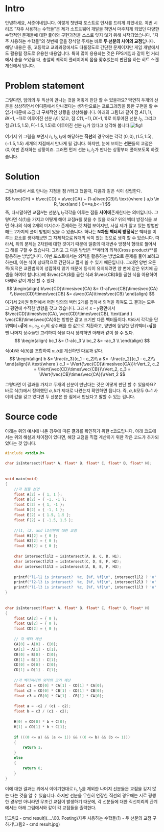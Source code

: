 # Intro

안녕하세요, 서준이네입니다. 이렇게 첫번째 포스트로 인사를 드리게 되었네요. 이번 시리즈 "자주 사용하는 수학들"은 제가 소프트웨어 개발을 하면서 마주치게 되었던 다양한 수학적인 문제들에 대한 풀이와 구현과정을 스스로 잊지 않기 위해 시작되었습니다. "자주 사용하는 수학들"의 첫번째 글을 장식할 주제는 바로 **두 선분의 사이의 교점**입니다. 해당 내용은 중, 고등학교 교과과정에서도 다룰정도로 간단한 문제이지만 게임 개발에서도 활용될 정도로 유용한 내용입니다. 특히 많이 응용되는 것은 FPS게임과 같이 먼 거리에서 총을 쏘았을 때, 총알의 궤적이 플레이어의 몸을 맞추었는지 판단을 하는 히트 스캔 계산에서 입니다.

# Problem statement

그렇다면, 임의의 두 직선이 만나는 것을 어떻게 판단 할 수 있을까요? 막연히 두개의 선분을 상상하면서 어디쯤에서 만나겠다는 생각만으로는 프로그래밍을 통한 구현을 할 수 없기 때문에 조금 더 구체적인 상황을 상상해봅니다. 아래의 그림1과 같이 점 $A(1,1), B(-1,-1)$로 이루어진 선분 $l_1$이 있고, 점 $C(1,-1), D(-1,1)$로 이루어진 선분 $l_2$, 그리고 점 $E(1.5,1.5), F(-1.5,1.5)$로 이루어진 선분 $l_3$가 있다고 생각해 봅니다.![fig1](..\..\01_SourceCode\01_Algebra_and_Geometry\fig\usally_used_math_1_day\fig1.jpg)

여기서 위 그림을 보면서 $l_1, l_2, l_3$에 해당하는 **직선**의 경우에는 각각 $(0,0), (1.5, 1.5), (-1.5, 1.5)$ 세개의 지점에서 만나게 될 겁니다. 하지만, 눈에 보이는 **선분**들의 교점은 $(0,0)$만 존재하는 상황이죠. 그러면 먼저 선분 $l_1, l_2$가 만나는 상황부터 풀어보도록 하겠습니다. 

# Solution

그림(1)에서 서로 만나는 지점을 점 $H$라고 했을때, 다음과 같은 식이 성립한다.
$$
\vec{CH} = b\vec{CD} = a\vec{CA} + (1-a)\vec{CB}\\
\text{where } a,b \in R, \text{and } 0<=a,b<=1
$$
즉, 다시말하면 교점$H$는 선분$l_1, l_2$각각을 이루는 점들 **사이에**존재한다는 의미입니다. 그렇다면 식(1)을 가지고 어떻게 해야 교점$H$를 찾을 수 있을 까요? 위의 벡터 방정식을 보면 하나의 식에 2개의 미지수가 존재하는 것 처럼 보이지만, 사실 제가 알고 있는 방법만해도 2가지의 풀이 방법이 있을 수 있습니다. 하나는 **N차원 벡터의 방정식**은 벡터를 이루는 요소를 생각해보면 그 자체적으로 N개의 식이 있는 것으로 생각 할 수 있습니다. 따라서, 위의 문제는 2차원에 대한 것이기 때문에 일종의 매개변수 방정식 형태로 풀어서 그 해를 구할 수 있습니다. 그리고 그 다음 방법은 **벡터의 외적(Cross product)**를 활용하는 방법입니다. 이번 포스트에서는 외적을 활용하는 방법으로 문제를 풀어 보려고 하는데, 이는 식이 상대적으로 간단하고 짧게 쓸 수 있기 때문입니다. 그러면 양변 오른쪽(외적은 교환법칙이 성립하지 않기 때문에 등식이 유지되려면 양 변에 같은 위치에 곱셈을 하여야 합니다.)에 $\vec{CA}$를 곱한 식과 $\vec{CB}$를 곱한 식을 이용하여 아래와 같이 계산 할 수 있다.
$$
\begin{align}
b\vec{CD}\times\vec{CA} &= (1-a)\vec{CB}\times\vec{CA} \\
b\vec{CD}\times\vec{CB} &= a\vec{CA}\times\vec{CB}
\end{align}
$$
여기서 2차원 평면에서 어떤 임의의 벡터 2개를 잡아서 외적을 하여도 그 결과는 모두 그 평면에 수직한 방향을 갖고 있습니다. 그래서 $x-y$평면에서 $\vec{CD}\times\vec{CA}, \vec{CD}\times\vec{CB}, \text{and } \vec{CB}\times\vec{CA}$는 방향은 같고 크기만 다른 벡터들이다. 따라서 각각을 단위벡터 $\vec{u}$에  $c_1, c_2, c_3$의 상수배를 한 값으로 치환하고, 양변에 동일한 단위벡터 $\vec{u}$를 뺀 나머지 상수들만 고려하여 식을 다시 정리하면 아래와 같이 쓸 수 있다. 
$$
\begin{align}
bc_1 &= (1-a)c_3 \\
bc_2 &= -ac_3 \\
\end{align}
$$

식(4)와 식(5)를 조합하여 $a, b$를 계산하면 다음과 같다.
$$
\begin{align}
b &= \frac{c_3}{c_1 - c_2}\\
a &= -\frac{c_2}{c_1 - c_2}\\
\end{align}\\
\text{where } c_1 = \lVert{\vec{CD}\times\vec{CA}}\rVert_2, c_2 = \lVert{\vec{CD}\times\vec{CB}}\rVert_2, c_3 = \lVert{\vec{CB}\times\vec{CA}}\rVert_2
$$

그렇다면 이 결과를 가지고 두개의 선분이 만난다는 것은 어떻게 판단 할 수 있을까요? 바로 식(1)에서 정의했던 $a, b$가 제대로 나왔는지 확인하면 됩니다. 즉, $a, b$모두 0~1 사이의 값을 갖고 있다면 두 선분은 한 점에서 만났다고 말할 수 있는 겁니다.

# Source code

아래는 위의 예시에 나온 경우에 따른 결과를 확인하기 위한 c코드입니다. 아래 코드에서는 위의 해설과 차이점이 있다면, 해당 교점을 직접 계산하기 위한 작은 코드가 추가되었다는 것 입니다.

```c
#include <stdio.h>

char isIntersect(float* A, float* B, float* C, float* D, float* H);


void main(void)
{
    //각 점들 선언
	float A[2] = { 1, 1 };
	float B[2] = { -1, -1 };
	float C[2] = { 1, -1 };
	float D[2] = { -1, 1 };
	float E[2] = { 1.5, 1.5 };
	float F[2] = { -1.5, 1.5 };
    
    //l1, l2, and l3선분에 대한 교점
	float H1[2] = { 0 };
	float H2[2] = { 0 };
	float H3[2] = { 0 };

	char intersectl1l2 = isIntersect(A, B, C, D, H1);
	char intersectl2l3 = isIntersect(C, D, E, F, H2);
	char intersectl1l3 = isIntersect(A, B, E, F, H3);

	printf("l1-l2 is intersect?  %c, [%f, %f]\n", intersectl1l2 ? 'o' : 'x', H1[0], H1[1]);
	printf("l2-l3 is intersect?  %c, [%f, %f]\n", intersectl2l3 ? 'o' : 'x', H2[0], H2[1]);
	printf("l1-l3 is intersect?  %c, [%f, %f]\n", intersectl1l3 ? 'o' : 'x', H3[0], H3[1]);
}


char isIntersect(float* A, float* B, float* C, float* D, float* H)
{
	float CA[2] = { 0 };
	float CB[2] = { 0 };
	float CD[2] = { 0 };

    // 각 벡터 계산
	CA[0] = A[0] - C[0];
	CA[1] = A[1] - C[1];
	CB[0] = B[0] - C[0];
	CB[1] = B[1] - C[1];
	CD[0] = D[0] - C[0];
	CD[1] = D[1] - C[1];

    //각 벡터끼리의 외적의 크기 계산
	float c1 = CD[0] * CA[1] - CD[1] * CA[0];
	float c2 = CD[0] * CB[1] - CD[1] * CB[0];
	float c3 = CB[0] * CA[1] - CB[1] * CA[0];

	float a = -c2 / (c1 - c2);
	float b = c3 / (c1 - c2);

	H[0] = CD[0] * b + C[0];
	H[1] = CD[1] * b + C[1];

 	if (((0 <= a) && (a <= 1)) && ((0 <= b) && (b <= 1)))
	{
		return 1;
	}
	else
	{
		return 0;
	}
}
```

이에 대한 결과는 위에서 이야기한대로 $l_1, l_2$를 제외한 나머지 선분들은 교점을 갖지 않는 다는 것을 알 수 있습니다. 하지만 선분을 무한히 연장한 직선의 경우에는 서로 평행한 경우만 아니라면 무조건 교점이 발생하기 때문에, 각 선분들에 대한 직선끼리의 관계에서는 아래 그림에서와 같이 각 교점들을 출력한다.

![그림2 - cmd result](..\..\00. Posting\자주 사용하는 수학들(1) - 두 선분의 교점 구하기\그림2 - cmd result.jpg)
